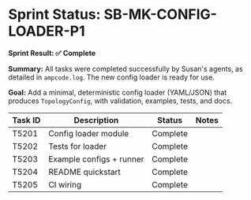 # Sprint Status: SB-MK-CONFIG-LOADER-P1

**Sprint Result: ✅ Complete**

**Summary:** All tasks were completed successfully by Susan's agents, as detailed in `ampcode.log`. The new config loader is ready for use.

**Goal:** Add a minimal, deterministic config loader (YAML/JSON) that produces `TopologyConfig`, with validation, examples, tests, and docs.

| Task ID | Description                               | Status    | Notes |
|---------|-------------------------------------------|-----------|-------|
| T5201   | Config loader module                      | Complete  |       |
| T5202   | Tests for loader                          | Complete  |       |
| T5203   | Example configs + runner                  | Complete  |       |
| T5204   | README quickstart                         | Complete  |       |
| T5205   | CI wiring                                 | Complete  |       |

